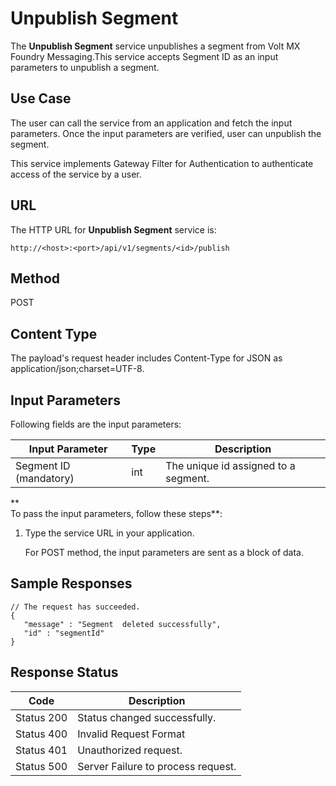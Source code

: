                            

Unpublish Segment
=================

The **Unpublish Segment** service unpublishes a segment from Volt MX Foundry Messaging.This service accepts Segment ID as an input parameters to unpublish a segment.

Use Case
--------

The user can call the service from an application and fetch the input parameters. Once the input parameters are verified, user can unpublish the segment.

This service implements Gateway Filter for Authentication to authenticate access of the service by a user.

URL
---

The HTTP URL for **Unpublish Segment** service is:

```
http://<host>:<port>/api/v1/segments/<id>/publish
```

Method
------

POST

Content Type
------------

The payload's request header includes Content-Type for JSON as application/json;charset=UTF-8.

Input Parameters
----------------

Following fields are the input parameters:

  
| Input Parameter | Type | Description |
| --- | --- | --- |
| Segment ID (mandatory) | int | The unique id assigned to a segment. |

**  
To pass the input parameters, follow these steps**:

1.  Type the service URL in your application.
    
    For POST method, the input parameters are sent as a block of data.
    

Sample Responses
----------------

```
// The request has succeeded.   
{  
   "message" : "Segment  deleted successfully",  
   "id" : "segmentId"  
}  

```

Response Status
---------------

  
| Code | Description |
| --- | --- |
| Status 200 | Status changed successfully. |
| Status 400 | Invalid Request Format |
| Status 401 | Unauthorized request. |
| Status 500 | Server Failure to process request. |
